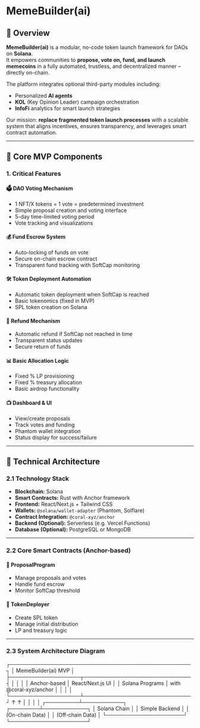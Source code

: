 # MemeBuilder(ai)

## 🧠 Overview

**MemeBuilder(ai)** is a modular, no-code token launch framework for DAOs on **Solana**.  
It empowers communities to **propose, vote on, fund, and launch memecoins** in a fully automated, trustless, and decentralized manner – directly on-chain.

The platform integrates optional third-party modules including:
- Personalized **AI agents**
- **KOL** (Key Opinion Leader) campaign orchestration
- **InfoFi** analytics for smart launch strategies

Our mission: **replace fragmented token launch processes** with a scalable system that aligns incentives, ensures transparency, and leverages smart contract automation.

---

## 🚀 Core MVP Components

### 1. Critical Features

#### 🗳 DAO Voting Mechanism
- 1 NFT/X tokens = 1 vote = predetermined investment
- Simple proposal creation and voting interface
- 5-day time-limited voting period
- Vote tracking and visualizations

#### 💰 Fund Escrow System
- Auto-locking of funds on vote
- Secure on-chain escrow contract
- Transparent fund tracking with SoftCap monitoring

#### 🛠 Token Deployment Automation
- Automatic token deployment when SoftCap is reached
- Basic tokenomics (fixed in MVP)
- SPL token creation on Solana

#### 🔁 Refund Mechanism
- Automatic refund if SoftCap not reached in time
- Transparent status updates
- Secure return of funds

#### 📊 Basic Allocation Logic
- Fixed % LP provisioning
- Fixed % treasury allocation
- Basic airdrop functionality

#### 📺 Dashboard & UI
- View/create proposals
- Track votes and funding
- Phantom wallet integration
- Status display for success/failure

---

## 🧱 Technical Architecture

### 2.1 Technology Stack

- **Blockchain:** Solana
- **Smart Contracts:** Rust with Anchor framework
- **Frontend:** React/Next.js + Tailwind CSS
- **Wallets:** `@solana/wallet-adapter` (Phantom, Solflare)
- **Contract Integration:** `@coral-xyz/anchor`
- **Backend (Optional):** Serverless (e.g. Vercel Functions)
- **Database (Optional):** PostgreSQL or MongoDB

---

### 2.2 Core Smart Contracts (Anchor-based)

#### 🧩 ProposalProgram
- Manage proposals and votes
- Handle fund escrow
- Monitor SoftCap threshold

#### 🔧 TokenDeployer
- Create SPL token
- Manage initial distribution
- LP and treasury logic

---

### 2.3 System Architecture Diagram

┌─────────────────────────────────────────────────┐
│                MemeBuilder(ai) MVP              │
├───────────────────┬─────────────────────────────┤
│                   │                             │
│    Anchor-based   │     React/Next.js UI        │
│  Solana Programs  │  with @coral-xyz/anchor     │
│                   │                             │
└───────────────────┴─────────────────────────────┘
          ↑                       ↑
          │                       │
          │                       │
┌─────────┴───────────┐  ┌────────┴────────────┐
│    Solana Chain     │  │   Simple Backend    │
│    (On-chain Data)  │  │  (Off-chain Data)   │
└─────────────────────┘  └─────────────────────┘
